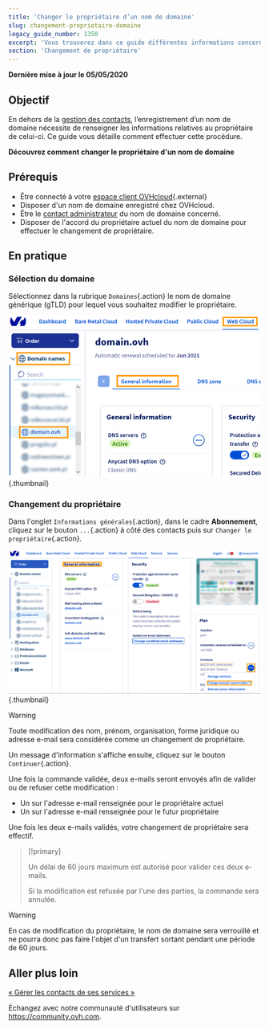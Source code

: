 ```yaml
---
title: 'Changer le propriétaire d’un nom de domaine'
slug: changement-proprietaire-domaine
legacy_guide_number: 1350
excerpt: 'Vous trouverez dans ce guide différentes informations concernant le changement de propriétaire d’un nom de domaine.'
section: 'Changement de propriétaire'
---
```


**Dernière mise à jour le 05/05/2020**

## Objectif

En dehors de la [gestion des contacts](https://docs.ovh.com/ca/fr/customer/gestion-des-contacts/), l’enregistrement d’un nom de domaine nécessite de renseigner les informations relatives au propriétaire de celui-ci. Ce guide vous détaille comment effectuer cette procédure.

**Découvrez comment changer le propriétaire d'un nom de domaine**

## Prérequis

- Être connecté à votre [espace client OVHcloud](https://ca.ovh.com/auth/?action=gotomanager&from=https://www.ovh.com/ca/fr/&ovhSubsidiary=qc){.external}
- Disposer d'un nom de domaine enregistré chez OVHcloud.
- Être le [contact administrateur](https://docs.ovh.com/ca/fr/customer/gestion-des-contacts/) du nom de domaine concerné.
- Disposer de l'accord du propriétaire actuel du nom de domaine pour effectuer le changement de propriétaire.

## En pratique

### Sélection du domaine
Sélectionnez dans la rubrique `Domaines`{.action} le nom de domaine générique (gTLD) pour lequel vous souhaitez modifier le propriétaire.


![hosting](images/SS_2.PNG){.thumbnail}


### Changement du propriétaire
Dans l'onglet `Informations générales`{.action}, dans le cadre **Abonnement**, cliquez sur le bouton `...`{.action} à côté des contacts puis sur `Changer le propriétaire`{.action}.


![hosting](images/3652-2.png){.thumbnail}


> [!warning]
>
> Toute modification des nom, prénom, organisation, forme juridique ou adresse e-mail sera
> considérée comme un changement de propriétaire.
> 

Un message d'information s'affiche ensuite, cliquez sur le bouton `Continuer`{.action}.

Une fois la commande validée, deux e-mails seront envoyés afin de valider ou de refuser cette modification :

- Un sur l'adresse e-mail renseignée pour le propriétaire actuel
- Un sur l'adresse e-mail renseignée pour le futur propriétaire

Une fois les deux e-mails validés, votre changement de propriétaire sera effectif.



> [!primary]
>
> 
> Un délai de 60 jours maximum est autorisé pour valider ces deux e-mails.
> 
> Si la modification est refusée par l'une des parties, la commande sera annulée.
> 
> 



> [!warning]
>
> En cas de modification du propriétaire, le nom de domaine sera
> verrouillé et ne pourra donc pas faire l'objet d'un transfert sortant pendant une période de 60 jours.
> 

## Aller plus loin

[« Gérer les contacts de ses services »](https://docs.ovh.com/ca/fr/customer/gestion-des-contacts/)

Échangez avec notre communauté d'utilisateurs sur https://community.ovh.com.

